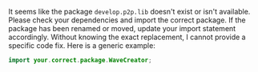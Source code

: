 It seems like the package `develop.p2p.lib` doesn't exist or isn't available. Please check your dependencies and import the correct package. If the package has been renamed or moved, update your import statement accordingly. Without knowing the exact replacement, I cannot provide a specific code fix. Here is a generic example:

```java
import your.correct.package.WaveCreator;
```